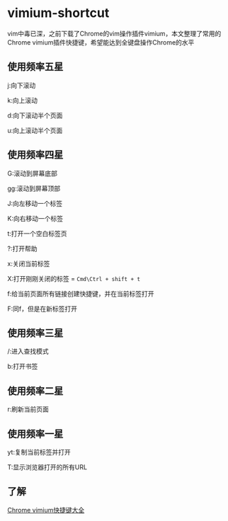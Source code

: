 # vimium-shortcut

vim中毒已深，之前下载了Chrome的vim操作插件vimium，本文整理了常用的Chrome vimium插件快捷键，希望能达到全键盘操作Chrome的水平 

## 使用频率五星
j:向下滚动

k:向上滚动

d:向下滚动半个页面

u:向上滚动半个页面

## 使用频率四星
G:滚动到屏幕底部

gg:滚动到屏幕顶部

J:向左移动一个标签

K:向右移动一个标签

t:打开一个空白标签页

?:打开帮助

x:关闭当前标签

X:打开刚刚关闭的标签 = `Cmd\Ctrl + shift + t`

f:给当前页面所有链接创建快捷键，并在当前标签打开

F:同f，但是在新标签打开
## 使用频率三星
/:进入查找模式

b:打开书签
## 使用频率二星
r:刷新当前页面
## 使用频率一星
yt:复制当前标签并打开

T:显示浏览器打开的所有URL
## 了解
[Chrome vimium快捷键大全](https://github.com/philc/vimium#keyboard-bindings)